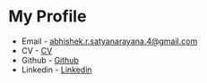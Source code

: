 # My Profile

* Email - <abhishek.r.satyanarayana.4@gmail.com>
* CV - [CV](https://abhishekrs4.github.io/files/CV_Abhishek_R_S.pdf)
* Github - [Github](https://abhishekrs4.github.io/)
* Linkedin - [Linkedin](https://www.linkedin.com/in/abhishek-ramanathapura-satyanarayana-862608a0/)
